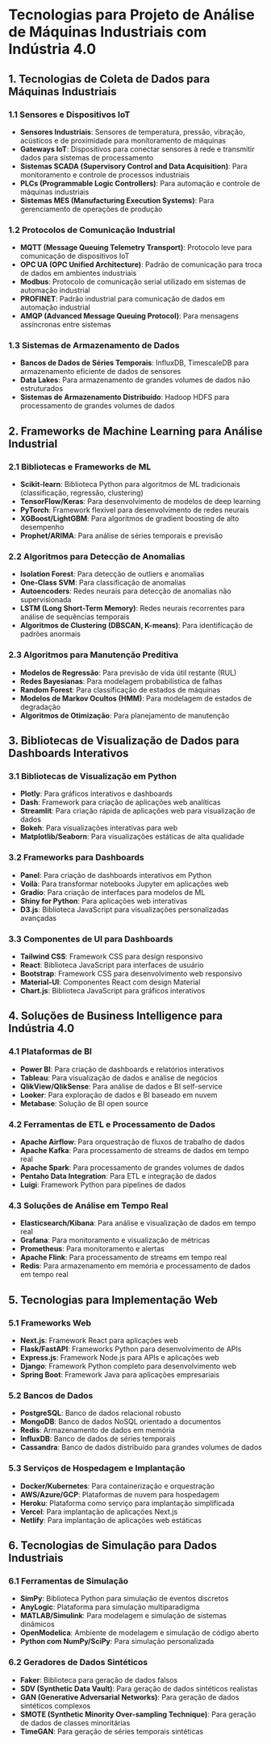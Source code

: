 # Tecnologias para Projeto de Análise de Máquinas Industriais com Indústria 4.0

## 1. Tecnologias de Coleta de Dados para Máquinas Industriais

### 1.1 Sensores e Dispositivos IoT
- **Sensores Industriais**: Sensores de temperatura, pressão, vibração, acústicos e de proximidade para monitoramento de máquinas
- **Gateways IoT**: Dispositivos para conectar sensores à rede e transmitir dados para sistemas de processamento
- **Sistemas SCADA (Supervisory Control and Data Acquisition)**: Para monitoramento e controle de processos industriais
- **PLCs (Programmable Logic Controllers)**: Para automação e controle de máquinas industriais
- **Sistemas MES (Manufacturing Execution Systems)**: Para gerenciamento de operações de produção

### 1.2 Protocolos de Comunicação Industrial
- **MQTT (Message Queuing Telemetry Transport)**: Protocolo leve para comunicação de dispositivos IoT
- **OPC UA (OPC Unified Architecture)**: Padrão de comunicação para troca de dados em ambientes industriais
- **Modbus**: Protocolo de comunicação serial utilizado em sistemas de automação industrial
- **PROFINET**: Padrão industrial para comunicação de dados em automação industrial
- **AMQP (Advanced Message Queuing Protocol)**: Para mensagens assíncronas entre sistemas

### 1.3 Sistemas de Armazenamento de Dados
- **Bancos de Dados de Séries Temporais**: InfluxDB, TimescaleDB para armazenamento eficiente de dados de sensores
- **Data Lakes**: Para armazenamento de grandes volumes de dados não estruturados
- **Sistemas de Armazenamento Distribuído**: Hadoop HDFS para processamento de grandes volumes de dados

## 2. Frameworks de Machine Learning para Análise Industrial

### 2.1 Bibliotecas e Frameworks de ML
- **Scikit-learn**: Biblioteca Python para algoritmos de ML tradicionais (classificação, regressão, clustering)
- **TensorFlow/Keras**: Para desenvolvimento de modelos de deep learning
- **PyTorch**: Framework flexível para desenvolvimento de redes neurais
- **XGBoost/LightGBM**: Para algoritmos de gradient boosting de alto desempenho
- **Prophet/ARIMA**: Para análise de séries temporais e previsão

### 2.2 Algoritmos para Detecção de Anomalias
- **Isolation Forest**: Para detecção de outliers e anomalias
- **One-Class SVM**: Para classificação de anomalias
- **Autoencoders**: Redes neurais para detecção de anomalias não supervisionada
- **LSTM (Long Short-Term Memory)**: Redes neurais recorrentes para análise de sequências temporais
- **Algoritmos de Clustering (DBSCAN, K-means)**: Para identificação de padrões anormais

### 2.3 Algoritmos para Manutenção Preditiva
- **Modelos de Regressão**: Para previsão de vida útil restante (RUL)
- **Redes Bayesianas**: Para modelagem probabilística de falhas
- **Random Forest**: Para classificação de estados de máquinas
- **Modelos de Markov Ocultos (HMM)**: Para modelagem de estados de degradação
- **Algoritmos de Otimização**: Para planejamento de manutenção

## 3. Bibliotecas de Visualização de Dados para Dashboards Interativos

### 3.1 Bibliotecas de Visualização em Python
- **Plotly**: Para gráficos interativos e dashboards
- **Dash**: Framework para criação de aplicações web analíticas
- **Streamlit**: Para criação rápida de aplicações web para visualização de dados
- **Bokeh**: Para visualizações interativas para web
- **Matplotlib/Seaborn**: Para visualizações estáticas de alta qualidade

### 3.2 Frameworks para Dashboards
- **Panel**: Para criação de dashboards interativos em Python
- **Voilà**: Para transformar notebooks Jupyter em aplicações web
- **Gradio**: Para criação de interfaces para modelos de ML
- **Shiny for Python**: Para aplicações web interativas
- **D3.js**: Biblioteca JavaScript para visualizações personalizadas avançadas

### 3.3 Componentes de UI para Dashboards
- **Tailwind CSS**: Framework CSS para design responsivo
- **React**: Biblioteca JavaScript para interfaces de usuário
- **Bootstrap**: Framework CSS para desenvolvimento web responsivo
- **Material-UI**: Componentes React com design Material
- **Chart.js**: Biblioteca JavaScript para gráficos interativos

## 4. Soluções de Business Intelligence para Indústria 4.0

### 4.1 Plataformas de BI
- **Power BI**: Para criação de dashboards e relatórios interativos
- **Tableau**: Para visualização de dados e análise de negócios
- **QlikView/QlikSense**: Para análise de dados e BI self-service
- **Looker**: Para exploração de dados e BI baseado em nuvem
- **Metabase**: Solução de BI open source

### 4.2 Ferramentas de ETL e Processamento de Dados
- **Apache Airflow**: Para orquestração de fluxos de trabalho de dados
- **Apache Kafka**: Para processamento de streams de dados em tempo real
- **Apache Spark**: Para processamento de grandes volumes de dados
- **Pentaho Data Integration**: Para ETL e integração de dados
- **Luigi**: Framework Python para pipelines de dados

### 4.3 Soluções de Análise em Tempo Real
- **Elasticsearch/Kibana**: Para análise e visualização de dados em tempo real
- **Grafana**: Para monitoramento e visualização de métricas
- **Prometheus**: Para monitoramento e alertas
- **Apache Flink**: Para processamento de streams em tempo real
- **Redis**: Para armazenamento em memória e processamento de dados em tempo real

## 5. Tecnologias para Implementação Web

### 5.1 Frameworks Web
- **Next.js**: Framework React para aplicações web
- **Flask/FastAPI**: Frameworks Python para desenvolvimento de APIs
- **Express.js**: Framework Node.js para APIs e aplicações web
- **Django**: Framework Python completo para desenvolvimento web
- **Spring Boot**: Framework Java para aplicações empresariais

### 5.2 Bancos de Dados
- **PostgreSQL**: Banco de dados relacional robusto
- **MongoDB**: Banco de dados NoSQL orientado a documentos
- **Redis**: Armazenamento de dados em memória
- **InfluxDB**: Banco de dados de séries temporais
- **Cassandra**: Banco de dados distribuído para grandes volumes de dados

### 5.3 Serviços de Hospedagem e Implantação
- **Docker/Kubernetes**: Para containerização e orquestração
- **AWS/Azure/GCP**: Plataformas de nuvem para hospedagem
- **Heroku**: Plataforma como serviço para implantação simplificada
- **Vercel**: Para implantação de aplicações Next.js
- **Netlify**: Para implantação de aplicações web estáticas

## 6. Tecnologias de Simulação para Dados Industriais

### 6.1 Ferramentas de Simulação
- **SimPy**: Biblioteca Python para simulação de eventos discretos
- **AnyLogic**: Plataforma para simulação multiparadigma
- **MATLAB/Simulink**: Para modelagem e simulação de sistemas dinâmicos
- **OpenModelica**: Ambiente de modelagem e simulação de código aberto
- **Python com NumPy/SciPy**: Para simulação personalizada

### 6.2 Geradores de Dados Sintéticos
- **Faker**: Biblioteca para geração de dados falsos
- **SDV (Synthetic Data Vault)**: Para geração de dados sintéticos realistas
- **GAN (Generative Adversarial Networks)**: Para geração de dados sintéticos complexos
- **SMOTE (Synthetic Minority Over-sampling Technique)**: Para geração de dados de classes minoritárias
- **TimeGAN**: Para geração de séries temporais sintéticas
